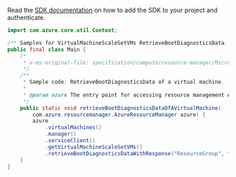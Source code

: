 Read the [SDK documentation](https://github.com/Azure/azure-sdk-for-java/blob/azure-resourcemanager_2.13.0/sdk/resourcemanager/azure-resourcemanager/README.md) on how to add the SDK to your project and authenticate.

```java
import com.azure.core.util.Context;

/** Samples for VirtualMachineScaleSetVMs RetrieveBootDiagnosticsData. */
public final class Main {
    /*
     * x-ms-original-file: specification/compute/resource-manager/Microsoft.Compute/stable/2021-11-01/examples/compute/RetrieveBootDiagnosticsDataVMScaleSetVM.json
     */
    /**
     * Sample code: RetrieveBootDiagnosticsData of a virtual machine.
     *
     * @param azure The entry point for accessing resource management APIs in Azure.
     */
    public static void retrieveBootDiagnosticsDataOfAVirtualMachine(
        com.azure.resourcemanager.AzureResourceManager azure) {
        azure
            .virtualMachines()
            .manager()
            .serviceClient()
            .getVirtualMachineScaleSetVMs()
            .retrieveBootDiagnosticsDataWithResponse("ResourceGroup", "myvmScaleSet", "0", 60, Context.NONE);
    }
}
```
